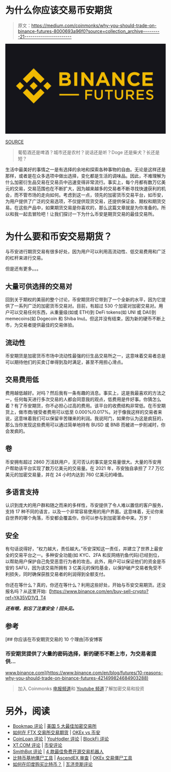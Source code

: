 # 为什么你应该交易币安期货

> 原文：<https://medium.com/coinmonks/why-you-should-trade-on-binance-futures-8000693a96f0?source=collection_archive---------21----------------------->

![](img/b28ae988d339e3291495987f6b71e212.png)

[SOURCE](https://cryptopotato.com/binance-futures-beginners-guide-exchange-review/)

> 葡萄酒还是啤酒？城市还是农村？说话还是听？Doge 还是柴犬？长还是短？

生活中最美好的事情之一是有选择的余地和探索各种事物的自由。无论是这样还是那样，或者是在众多选项中做出选择，变化都是生活的调味品。因此，不难理解为什么加密衍生品交易在交易员中迅速变得非常流行。事实上，每个月都有数万亿美元的交易，交易范围也在不断扩大，因为越来越多的交易者不断寻找快速获利的机会，而不管市场的走向如何。考虑到这一点，领先的加密货币交易平台，如币安，为用户提供了广泛的交易选项，不仅提供现货交易，还提供保证金、期权和期货交易。在这些产品中，如果期货交易是你喜欢的，那么这篇文章就是为你准备的。所以和我一起去冒险吧！让我们探讨一下为什么币安是期货交易的最佳交易所。

# 为什么要和币安交易期货？

与币安进行期货交易有很多好处，因为用户可以利用高流动性、低交易费用和广泛的杠杆来进行交易。

但是还有更多。。。

## **大量可供选择的交易对**

回到关于期权的美丽的整个讨论，币安期货将它带到了一个全新的水平，因为它提供了一系列广泛的加密货币交易对。目前，有超过 530 个加密对加密交易对。用户可以交易任何东西，从重量级(如或 ETH)到 DeFi tokens(如 UNI 或 DAI)到 memecoins(如 Dogecoin 和 Shiba Inu)。但这并没有结束，因为新的硬币不断上市，为交易者提供最佳的交易体验。

## **流动性**

币安期货是加密货币市场中流动性最强的衍生品交易所之一，这意味着交易者总是可以期待他们的买卖订单得到及时满足，甚至不用担心滑点。

## **交易费用低**

费用越低越好。对吗？然后我有一条有趣的消息。事实上，这是我最喜欢的方法之一，任何每天进行多次交易的人都会同意我的观点，低费用是件好事。你猜怎么着？有了币安期货，你不必担心过高的费用。该平台的收费结构非常低。在币安期货上，做市商/接受者费用可以低至 0.000%/0.017%。对于像我这样的交易者来说，这意味着我们可以保留辛苦赚来的利润。我说阿门，如果你认为这是疯狂的，那么当你发现这些费用可以通过简单地持有 BUSD 或 BNB 而被进一步削减时，你会发疯的。

## **卷**

币安拥有超过 2860 万活跃用户，无可否认的事实是交易量很大。大量的币安用户帮助该平台实现了数万亿美元的交易量。在 2021 年，币安独自承担了 7.7 万亿美元的加密交易量，并在 24 小时内达到 760 亿美元的峰值。

## **多语言支持**

认识到庞大的用户群和随之而来的多样性，币安提供了令人难以置信的客户服务，支持 17 种不同的语言，以及一个非常容易使用的用户界面。这意味着，无论你来自世界的哪个角落，币安都会覆盖你，你可以参与到加密革命中来。万岁！

## **安全**

有句话说得好，“权力越大，责任越大。”币安深知这一责任，并建立了世界上最安全的交易平台之一。多种安全功能(如 KYC、2FA 和反网络钓鱼代码)已经到位，以帮助用户保护自己免受恶意行为者的攻击。此外，用户可以保证他们的资金是币安的 SAFU，因为该交易所拥有 3 亿美元的保险基金，以保护破产交易者免受不利损失，同时确保获胜交易者的利润得到全额支付。

你还在等什么？真的，你还在等什么？利用这些好处，开始与币安交易期货。还没报名吗？从这里开始:【https://www.binance.com/en/buy-sell-crypto?ref=YA35VD1V】T4

***还有哦，别忘了注意安全！回头见。***

## 参考

[](https://www.binance.com/en/blog/futures/10-reasons-why-you-should-trade-on-binance-futures-421499824684903288) [## 你应该在币安期货交易的 10 个理由|币安博客

### 币安期货提供了大量的密码选择，新的硬币不断上市，为交易者提供…

www.binance.com](https://www.binance.com/en/blog/futures/10-reasons-why-you-should-trade-on-binance-futures-421499824684903288) 

> 加入 Coinmonks [电报频道](https://t.me/coincodecap)和 [Youtube 频道](https://www.youtube.com/c/coinmonks/videos)了解加密交易和投资

# 另外，阅读

*   [Bookmap 评论](https://coincodecap.com/bookmap-review-2021-best-trading-software) | [美国 5 大最佳加密交易所](https://coincodecap.com/crypto-exchange-usa)
*   [如何在 FTX 交易所交易期货](https://coincodecap.com/ftx-futures-trading) | [OKEx vs 币安](https://coincodecap.com/okex-vs-binance)
*   [CoinLoan 评论](https://coincodecap.com/coinloan-review) | [YouHodler 评论](/coinmonks/youhodler-4-easy-ways-to-make-money-98969b9689f2) | [BlockFi 评论](https://coincodecap.com/blockfi-review)
*   [XT.COM 评论](https://coincodecap.com/profittradingapp-for-binance) | [币安评论](https://coincodecap.com/xt-com-review)
*   [SmithBot 评论](https://coincodecap.com/smithbot-review) | [4 款最佳免费开源交易机器人](https://coincodecap.com/free-open-source-trading-bots)
*   [比特币基地僵尸工具](/coinmonks/coinbase-bots-ac6359e897f3) | [AscendEX 审查](/coinmonks/ascendex-review-53e829cf75fa) | [OKEx 交易僵尸工具](/coinmonks/okex-trading-bots-234920f61e60)
*   [如何在印度购买比特币？](/coinmonks/buy-bitcoin-in-india-feb50ddfef94) | [瓦济克斯评论](/coinmonks/wazirx-review-5c811b074f5b)